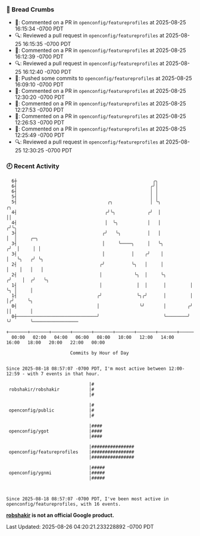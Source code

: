 ### 🍞 Bread Crumbs

 * 💬: Commented on a PR in  `openconfig/featureprofiles` at 2025-08-25 16:15:34 -0700 PDT
 * 🔍: Reviewed a pull request in  `openconfig/featureprofiles` at 2025-08-25 16:15:35 -0700 PDT
 * 💬: Commented on a PR in  `openconfig/featureprofiles` at 2025-08-25 16:12:39 -0700 PDT
 * 🔍: Reviewed a pull request in  `openconfig/featureprofiles` at 2025-08-25 16:12:40 -0700 PDT
 * 🚢: Pushed some commits to `openconfig/featureprofiles` at 2025-08-25 16:09:10 -0700 PDT
 * 💬: Commented on a PR in  `openconfig/featureprofiles` at 2025-08-25 12:30:20 -0700 PDT
 * 💬: Commented on a PR in  `openconfig/featureprofiles` at 2025-08-25 12:27:53 -0700 PDT
 * 💬: Commented on a PR in  `openconfig/featureprofiles` at 2025-08-25 12:26:53 -0700 PDT
 * 💬: Commented on a PR in  `openconfig/featureprofiles` at 2025-08-25 12:25:49 -0700 PDT
 * 🔍: Reviewed a pull request in  `openconfig/featureprofiles` at 2025-08-25 12:30:25 -0700 PDT

### 🕘 Recent Activity
```
  6┼                                                   ╭╮
  6┤                                                  ╭╯│
  6┤                                                  │ │
  5┤                                                  │ │
  5┤                                  ╭╮              │ ╰╮              ╭╮
  4┤                                 ╭╯╰╮            ╭╯  │              ││
  4┤                                 │  ╰╮           │   │             ╭╯╰╮
  3┤                                ╭╯   ╰╮          │   │             │  │     ╭─╮
  3┤                                │     ╰────╮     │   ╰╮           ╭╯  │     │ │
  3┤                                │          │    ╭╯    │           │   ╰╮   ╭╯ ╰╮
  2┤                               ╭╯          ╰╮   │     │           │    │   │   │
  2┤                               │            ╰╮  │     ╰╮         ╭╯    │  ╭╯   ╰╮
  1┤                               │             │  │      │         │     ╰╮ │     │
  1┤                              ╭╯             ╰╮╭╯      │         │      │╭╯     ╰╮
  0┤                              │               ╰╯       │        ╭╯      ││       │
  0┼──────────────────────────────╯                        ╰────────╯       ╰╯       ╰─────────────────
    +───────+───────+───────+───────+───────+───────+───────+───────+───────+───────+───────+───────+────
  00:00   02:00   04:00   06:00   08:00   10:00   12:00   14:00   16:00   18:00   20:00   22:00   00:00   

						Commits by Hour of Day


Since 2025-08-18 08:57:07 -0700 PDT, I'm most active between 12:00-12:59 - with 7 events in that hour.

```



```
                               |#
 robshakir/robshakir           |#
                               |#

                               |#
 openconfig/public             |#
                               |#

                               |####
 openconfig/ygot               |####
                               |####

                               |################
 openconfig/featureprofiles    |################
                               |################

                               |#####
 openconfig/ygnmi              |#####
                               |#####



Since 2025-08-18 08:57:07 -0700 PDT, I've been most active in openconfig/featureprofiles, with 16 events.

```
**[robshakir](mailto:robjs@google.com) is not an official Google product.**  


Last Updated: 2025-08-26 04:20:21.233228892 -0700 PDT
